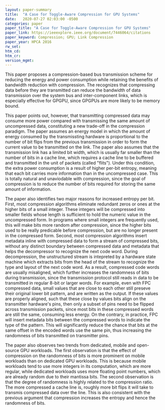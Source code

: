 ```yaml
---
layout: paper-summary
title:  "A Case for Toggle-Aware Compression for GPU Systems"
date:   2020-07-27 02:03:00 -0500
categories: paper
paper_title: "A Case for Toggle-Aware Compression for GPU Systems"
paper_link: https://ieeexplore.ieee.org/document/7446064/citations
paper_keyword: Compression; GPU; Link Compression
paper_year: HPCA 2016
rw_set:
htm_cd:
htm_cr:
version_mgmt:
---
```


This paper proposes a compression-based bus transmission scheme for reducing the energy and power consumption while 
retaining the benefits of bandwidth reduction with compression. The recognizes that compressing data before they are
transmitted can reduce the bandwidth of data transmission over the system bus and inter-component links, which is especially 
effective for GPGPU, since GPGPUs are more likely to be memory bound.

This paper points out, however, that transmitting compressed data may consume more power compared with transmissing the 
same amount of uncompressed data, constituting a new trade-off in the compression paradigm. The paper assumes an energy
model in which the amount of energy consumed by the transmissting hardware is proportional to the number of bit flips
from the previous transmission in order to form the current value to be transmitted on the link. The paper also assumes
that the transmission link has a limited bit width, which is usually far smaller than the number of bits in a cache line,
which requires a cache line to be buffered and transmitted in the unit of packets (called "flits"). Under this condition,
the extra power consumption is a result of higher per-bit entropy, meaning that each bit carries more information than 
in the uncompressed case. This is totally natural and unaviodable with compression, since the goal of compression is to 
reduce the number of bits required for storing the same amount of information. 

The paper also identifies two major reasons for increased entropy per bit. First, most compression algorithms eliminate 
redundant zeros or ones at the higher bits of a small integer. 
These integers will be compressed into smaller fields whose length is sufficient to hold the numeric value in the 
uncompressed form. In programs where small integers are frequently used, this will make bits more random after compression,
since the higher bits used to be really predicable before compression, but are no longer present in the compressed form.
Second, most compression algorithms insert metadata inline with compressed data to form a stream of compressed bits, without
any distinct boundary between compressed data and metadata that helps the decompressor to recognize the next code word. 
During decompression, the unstructured stream is intepreted by a hardware state machine which extracts bits from the head
of the stream to recognize the type and layout of the next code word.
As a result, compressed code words are usually misaligned, which further increases the randomness of bits during transmission,
since the transmission protocol still reads in data to be transmitted in regular 8-bit or larger words. 
For example, even with FPC compressed data, small values that are close to each other still preseve their original lower
bit pattern, and are written as the output. If these values are properly aligned, such that these close by values bits
align on the transmitter hardware's pins, then only a subset of pins need to be flipped across transmission packets, since most bits 
in these compressed words are still the same, consuming less energy.
On the contrary, in practice, FPC will insert metadata bits between the compressed words to indicate the type of the 
pattern. This will significantly reduce the chance that bits at the same offset in the encoded words use the same pin,
thus increasing the randomness of bits transmitted on transmitter pins.

The paper also observes two trends from dedicated, mobile and open-source GPU workloads. The first observation is that
the effect of compression on the randomness of bits is more prominent on mobile workloads than on dedicated GPU workloads.
This is because mobile workloads tend to use more integers in its computation, which are more regular, while dedicated 
workloads uses more floating point numbers, which are already random due to their mantissa bits.
The second observation is that the degree of randomness is highly related to the compression ratio. The more compressed
a cache line is, roughly more bit flips it will take to transmis compressed data over the line. This is also consistent 
with the previous argument that compression increases the entropy and hence the randomness of bits.
